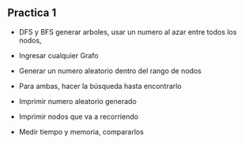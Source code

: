 ## Practica 1
- DFS y BFS generar arboles, usar un numero al azar entre todos los nodos, 
- Ingresar cualquier Grafo
- Generar un numero aleatorio dentro del rango de nodos
- Para ambas, hacer la búsqueda hasta encontrarlo

- Imprimir numero aleatorio generado
- Imprimir nodos que va a recorriendo
- Medir tiempo y memoria, compararlos